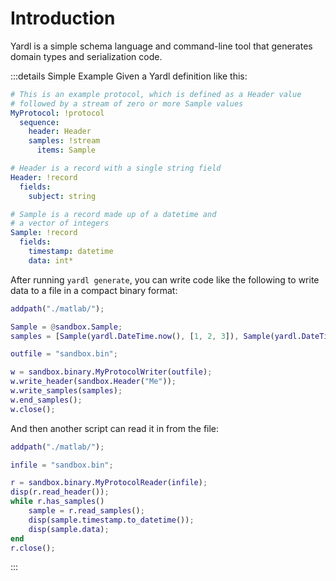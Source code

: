 # Introduction

Yardl is a simple schema language and command-line tool that generates domain
types and serialization code.

:::details Simple Example
Given a Yardl definition like this:

```yaml
# This is an example protocol, which is defined as a Header value
# followed by a stream of zero or more Sample values
MyProtocol: !protocol
  sequence:
    header: Header
    samples: !stream
      items: Sample

# Header is a record with a single string field
Header: !record
  fields:
    subject: string

# Sample is a record made up of a datetime and
# a vector of integers
Sample: !record
  fields:
    timestamp: datetime
    data: int*
```

After running `yardl generate`, you can write code like the following to write
data to a file in a compact binary format:

```matlab
addpath("./matlab/");

Sample = @sandbox.Sample;
samples = [Sample(yardl.DateTime.now(), [1, 2, 3]), Sample(yardl.DateTime.now(), [4, 5, 6])];

outfile = "sandbox.bin";

w = sandbox.binary.MyProtocolWriter(outfile);
w.write_header(sandbox.Header("Me"));
w.write_samples(samples);
w.end_samples();
w.close();
```

And then another script can read it in from the file:

```matlab
addpath("./matlab/");

infile = "sandbox.bin";

r = sandbox.binary.MyProtocolReader(infile);
disp(r.read_header());
while r.has_samples()
    sample = r.read_samples();
    disp(sample.timestamp.to_datetime());
    disp(sample.data);
end
r.close();
```

:::

<!--@include: ../parts/intro-core.md-->
